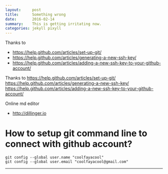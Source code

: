 ```yaml
---
layout:     post
title:      Something wrong
date:       2016-02-14 
summary:    This is getting irritating now. 
categories: jekyll pixyll
---
```


Thanks to 
 * https://help.github.com/articles/set-up-git/
 * https://help.github.com/articles/generating-a-new-ssh-key/
 * https://help.github.com/articles/adding-a-new-ssh-key-to-your-github-account/

Thanks to 
    https://help.github.com/articles/set-up-git/
    https://help.github.com/articles/generating-a-new-ssh-key/
    https://help.github.com/articles/adding-a-new-ssh-key-to-your-github-account/


Online md editor 
* http://dillinger.io


# How to setup git command line to connect with github account? 

```
git config --global user.name "coolfayacool"
git config --global user.email "coolfayacool@gmail.com"
```




---

[^1]: Important information that may distract from the main text can go in footnotes.

